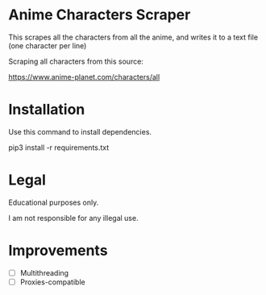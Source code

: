 # Anime Characters Scraper

This scrapes all the characters from all the anime, and writes it to a text file (one character per line)

Scraping all characters from this source:

https://www.anime-planet.com/characters/all

# Installation

Use this command to install dependencies.

pip3 install -r requirements.txt

# Legal

Educational purposes only.

I am not responsible for any illegal use.

# Improvements

- [ ] Multithreading
- [ ] Proxies-compatible
